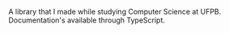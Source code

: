 A library that I made while studying Computer Science at UFPB. Documentation's available through TypeScript.
